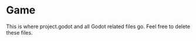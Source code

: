 # Game

This is where project.godot and all Godot related files go. Feel free to delete these files.
